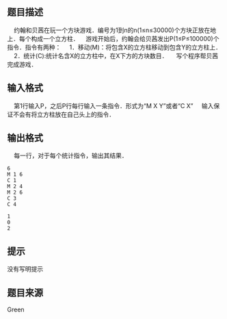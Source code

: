 


## 题目描述
    约翰和贝茜在玩一个方块游戏．编号为1到n的n(1≤n≤30000)个方块正放在地上．每个构成一个立方柱．
   游戏开始后，约翰会给贝茜发出P(1≤P≤100000)个指令．指令有两种：
    1．移动(M)：将包含X的立方柱移动到包含Y的立方柱上．
    2．统计(C):统计名含X的立方柱中，在X下方的方块数目．
    写个程序帮贝茜完成游戏．
## 输入格式
    第1行输入P，之后P行每行输入一条指令．形式为“M X Y”或者“C X”
    输入保证不会有将立方柱放在自己头上的指令．
## 输出格式
    每一行，对于每个统计指令，输出其结果．

```input1
6
M 1 6
C 1
M 2 4
M 2 6
C 3
C 4

```

```output1
1
0
2
```

## 提示
没有写明提示
## 题目来源
Green


